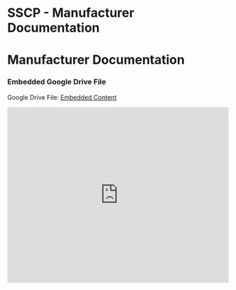 # SSCP - Manufacturer Documentation

# Manufacturer Documentation

[](https://drive.google.com/folderview?id=1kUknRLT9rOUpnR7kdfsz16CBtqxve9Xn)

### Embedded Google Drive File

Google Drive File: [Embedded Content](https://drive.google.com/embeddedfolderview?id=1kUknRLT9rOUpnR7kdfsz16CBtqxve9Xn#list)

<iframe width="100%" height="400" src="https://drive.google.com/embeddedfolderview?id=1kUknRLT9rOUpnR7kdfsz16CBtqxve9Xn#list" frameborder="0"></iframe>

